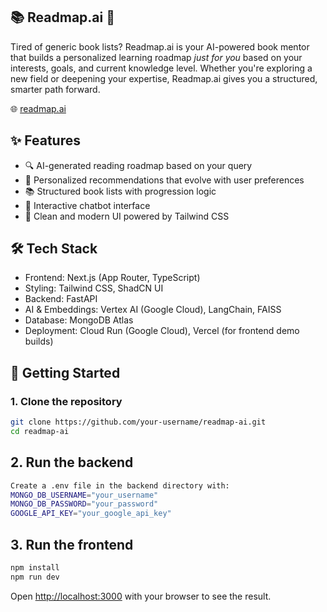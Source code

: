 ## 📚 Readmap.ai 🤖 
Tired of generic book lists? Readmap.ai is your AI-powered book mentor that builds a personalized learning roadmap *just for you* based on your interests, goals, and current knowledge level. Whether you're exploring a new field or deepening your expertise, Readmap.ai gives you a structured, smarter path forward.

🌐 [readmap.ai](https://readmap-ai-988084809850.us-west1.run.app/)

## ✨ Features
- 🔍 AI-generated reading roadmap based on your query
- 🧠 Personalized recommendations that evolve with user preferences
- 📚 Structured book lists with progression logic
- 💬 Interactive chatbot interface
- 🎨 Clean and modern UI powered by Tailwind CSS

## 🛠️ Tech Stack
- Frontend: Next.js (App Router, TypeScript)
- Styling: Tailwind CSS, ShadCN UI
- Backend: FastAPI
- AI & Embeddings: Vertex AI (Google Cloud), LangChain, FAISS
- Database: MongoDB Atlas
- Deployment: Cloud Run (Google Cloud), Vercel (for frontend demo builds)

## 🚀 Getting Started

### 1. Clone the repository
```bash
git clone https://github.com/your-username/readmap-ai.git
cd readmap-ai
```

## 2. Run the backend
```bash
Create a .env file in the backend directory with:
MONGO_DB_USERNAME="your_username"
MONGO_DB_PASSWORD="your_password"
GOOGLE_API_KEY="your_google_api_key"
```

## 3. Run the frontend 
```bash
npm install
npm run dev
```
Open [http://localhost:3000](http://localhost:3000) with your browser to see the result.
